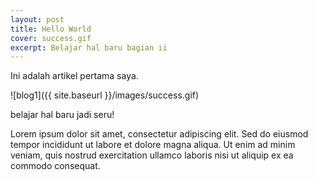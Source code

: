 ```yaml
---
layout: post
title: Hello World
cover: success.gif
excerpt: Belajar hal baru bagian ii 
---
```


Ini adalah artikel pertama saya.

![blog1]({{ site.baseurl }}/images/success.gif)

belajar hal baru jadi seru!

Lorem ipsum dolor sit amet, consectetur adipiscing elit. Sed do eiusmod tempor incididunt ut labore et dolore magna aliqua. Ut enim ad minim veniam, quis nostrud exercitation ullamco laboris nisi ut aliquip ex ea commodo consequat.
